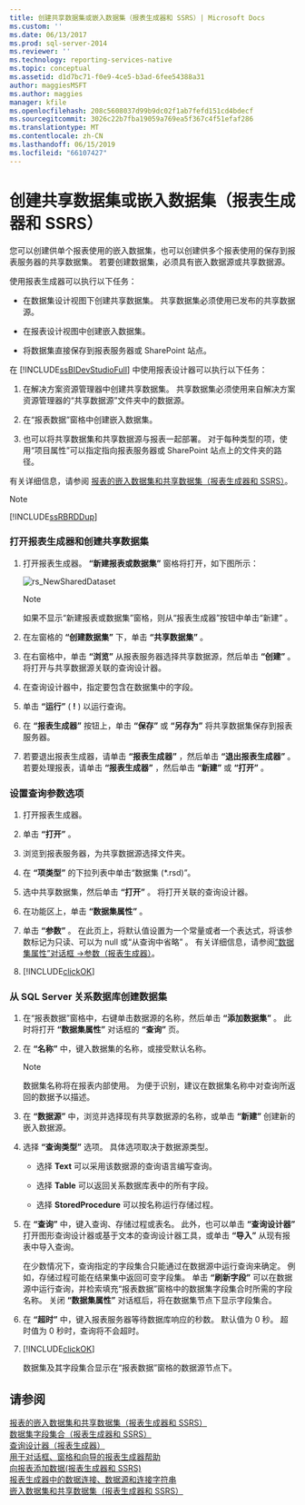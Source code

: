 ```yaml
---
title: 创建共享数据集或嵌入数据集（报表生成器和 SSRS）| Microsoft Docs
ms.custom: ''
ms.date: 06/13/2017
ms.prod: sql-server-2014
ms.reviewer: ''
ms.technology: reporting-services-native
ms.topic: conceptual
ms.assetid: d1d7bc71-f0e9-4ce5-b3ad-6fee54388a31
author: maggiesMSFT
ms.author: maggies
manager: kfile
ms.openlocfilehash: 208c5608037d99b9dc02f1ab7fefd151cd4bdecf
ms.sourcegitcommit: 3026c22b7fba19059a769ea5f367c4f51efaf286
ms.translationtype: MT
ms.contentlocale: zh-CN
ms.lasthandoff: 06/15/2019
ms.locfileid: "66107427"
---
```

# <a name="create-a-shared-dataset-or-embedded-dataset-report-builder-and-ssrs"></a>创建共享数据集或嵌入数据集（报表生成器和 SSRS）
  您可以创建供单个报表使用的嵌入数据集，也可以创建供多个报表使用的保存到报表服务器的共享数据集。 若要创建数据集，必须具有嵌入数据源或共享数据源。  
  
 使用报表生成器可以执行以下任务：  
  
-   在数据集设计视图下创建共享数据集。 共享数据集必须使用已发布的共享数据源。  
  
-   在报表设计视图中创建嵌入数据集。  
  
-   将数据集直接保存到报表服务器或 SharePoint 站点。  
  
 在 [!INCLUDE[ssBIDevStudioFull](../../includes/ssbidevstudiofull-md.md)] 中使用报表设计器可以执行以下任务：  
  
1.  在解决方案资源管理器中创建共享数据集。 共享数据集必须使用来自解决方案资源管理器的“共享数据源”文件夹中的数据源。  
  
2.  在“报表数据”窗格中创建嵌入数据集。  
  
3.  也可以将共享数据集和共享数据源与报表一起部署。 对于每种类型的项，使用“项目属性”可以指定指向报表服务器或 SharePoint 站点上的文件夹的路径。  
  
 有关详细信息，请参阅 [报表的嵌入数据集和共享数据集（报表生成器和 SSRS）](report-embedded-datasets-and-shared-datasets-report-builder-and-ssrs.md)。  
  
> [!NOTE]  
>  [!INCLUDE[ssRBRDDup](../../includes/ssrbrddup-md.md)]  
  
### <a name="to-open-report-builder-and-create-a-shared-dataset"></a>打开报表生成器和创建共享数据集  
  
1.  打开报表生成器。 **“新建报表或数据集”** 窗格将打开，如下图所示：  
  
     ![rs_NewSharedDataset](../media/rs-newshareddataset.gif "rs_NewSharedDataset")  
  
    > [!NOTE]  
    >  如果不显示“新建报表或数据集”窗格，则从“报表生成器”按钮中单击“新建”   。  
  
2.  在左窗格的 **“创建数据集”** 下，单击 **“共享数据集”** 。  
  
3.  在右窗格中，单击 **“浏览”** 从报表服务器选择共享数据源，然后单击 **“创建”** 。 将打开与共享数据源关联的查询设计器。  
  
4.  在查询设计器中，指定要包含在数据集中的字段。  
  
5.  单击 **“运行”** ( **!** ) 以运行查询。  
  
6.  在 **“报表生成器”** 按钮上，单击 **“保存”** 或 **“另存为”** 将共享数据集保存到报表服务器。  
  
7.  若要退出报表生成器，请单击 **“报表生成器”** ，然后单击 **“退出报表生成器”** 。 若要处理报表，请单击 **“报表生成器”** ，然后单击 **“新建”** 或 **“打开”** 。  
  
### <a name="to-set-query-parameter-options"></a>设置查询参数选项  
  
1.  打开报表生成器。  
  
2.  单击 **“打开”** 。  
  
3.  浏览到报表服务器，为共享数据源选择文件夹。  
  
4.  在 **“项类型”** 的下拉列表中单击“数据集 (*.rsd)”。  
  
5.  选中共享数据集，然后单击 **“打开”** 。 将打开关联的查询设计器。  
  
6.  在功能区上，单击 **“数据集属性”** 。  
  
7.  单击 **“参数”** 。 在此页上，将默认值设置为一个常量或者一个表达式，将该参数标记为只读、可以为 null 或“从查询中省略”  。 有关详细信息，请参阅[“数据集属性”对话框 ->参数（报表生成器）](../dataset-properties-dialog-box-parameters-report-builder.md)。  
  
8.  [!INCLUDE[clickOK](../../../includes/clickok-md.md)]  
  
  
### <a name="to-create-a-dataset-from-a-sql-server-relational-database"></a>从 SQL Server 关系数据库创建数据集  
  
1.  在“报表数据”窗格中，右键单击数据源的名称，然后单击 **“添加数据集”** 。 此时将打开 **“数据集属性”** 对话框的 **“查询”** 页。  
  
2.  在 **“名称”** 中，键入数据集的名称，或接受默认名称。  
  
    > [!NOTE]  
    >  数据集名称将在报表内部使用。 为便于识别，建议在数据集名称中对查询所返回的数据予以描述。  
  
3.  在 **“数据源”** 中，浏览并选择现有共享数据源的名称，或单击 **“新建”** 创建新的嵌入数据源。  
  
4.  选择 **“查询类型”** 选项。 具体选项取决于数据源类型。  
  
    -   选择 **Text** 可以采用该数据源的查询语言编写查询。  
  
    -   选择 **Table** 可以返回关系数据库表中的所有字段。  
  
    -   选择 **StoredProcedure** 可以按名称运行存储过程。  
  
5.  在 **“查询”** 中，键入查询、存储过程或表名。 此外，也可以单击 **“查询设计器”** 打开图形查询设计器或基于文本的查询设计器工具，或单击 **“导入”** 从现有报表中导入查询。  
  
     在少数情况下，查询指定的字段集合只能通过在数据源中运行查询来确定。 例如，存储过程可能在结果集中返回可变字段集。 单击 **“刷新字段”** 可以在数据源中运行查询，并检索填充“报表数据”窗格中的数据集字段集合时所需的字段名称。 关闭 **“数据集属性”** 对话框后，将在数据集节点下显示字段集合。  
  
6.  在 **“超时”** 中，键入报表服务器等待数据库响应的秒数。 默认值为 0 秒。 超时值为 0 秒时，查询将不会超时。  
  
7.  [!INCLUDE[clickOK](../../../includes/clickok-md.md)]  
  
     数据集及其字段集合显示在“报表数据”窗格的数据源节点下。  
  
## <a name="see-also"></a>请参阅  
 [报表的嵌入数据集和共享数据集（报表生成器和 SSRS）](report-embedded-datasets-and-shared-datasets-report-builder-and-ssrs.md)   
 [数据集字段集合（报表生成器和 SSRS）](dataset-fields-collection-report-builder-and-ssrs.md)   
 [查询设计器（报表生成器）](../query-designers-report-builder.md)   
 [用于对话框、窗格和向导的报表生成器帮助](../report-builder-help-for-dialog-boxes-panes-and-wizards.md)   
 [向报表添加数据&#40;报表生成器和 SSRS&#41;](report-datasets-ssrs.md)   
 [报表生成器中的数据连接、数据源和连接字符串](../data-connections-data-sources-and-connection-strings-in-report-builder.md)   
 [嵌入数据集和共享数据集（报表生成器和 SSRS）](embedded-and-shared-datasets-report-builder-and-ssrs.md)  
  
  
